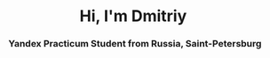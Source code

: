 <h1 align="center">Hi, I'm Dmitriy</a> 
<img src=""></h1>
<h3 align="center">Yandex Practicum Student from Russia, Saint-Petersburg</h3>
